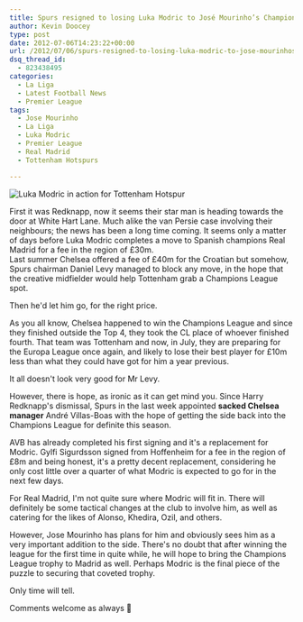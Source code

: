 ```yaml
---
title: Spurs resigned to losing Luka Modric to José Mourinho’s Champions League hopes
author: Kevin Doocey
type: post
date: 2012-07-06T14:23:22+00:00
url: /2012/07/06/spurs-resigned-to-losing-luka-modric-to-jose-mourinhos-champions-league-hopes/
dsq_thread_id:
  - 823438495
categories:
  - La Liga
  - Latest Football News
  - Premier League
tags:
  - Jose Mourinho
  - La Liga
  - Luka Modric
  - Premier League
  - Real Madrid
  - Tottenham Hotspurs

---
```

![Luka Modric in action for Tottenham Hotspur](/uploads/2012/07/Luka-Modric-Tottenham.jpg)

First it was Redknapp, now it seems their star man is heading towards the door at White Hart Lane. Much alike the van Persie case involving their neighbours; the news has been a long time coming. It seems only a matter of days before Luka Modric completes a move to Spanish champions Real Madrid for a fee in the region of £30m.  
Last summer Chelsea offered a fee of £40m for the Croatian but somehow, Spurs chairman Daniel Levy managed to block any move, in the hope that the creative midfielder would help Tottenham grab a Champions League spot.

Then he'd let him go, for the right price. 

As you all know, Chelsea happened to win the Champions League and since they finished outside the Top 4, they took the CL place of whoever finished fourth. That team was Tottenham and now, in July, they are preparing for the Europa League once again, and likely to lose their best player for £10m less than what they could have got for him a year previous. 

It all doesn't look very good for Mr Levy.

However, there is hope, as ironic as it can get mind you. Since Harry Redknapp's dismissal, Spurs in the last week appointed **sacked Chelsea manager** André Villas-Boas with the hope of getting the side back into the Champions League for definite this season.

AVB has already completed his first signing and it's a replacement for Modric. Gylfi Sigurdsson signed from Hoffenheim for a fee in the region of £8m and being honest, it's a pretty decent replacement, considering he only cost little over a quarter of what Modric is expected to go for in the next few days.

For Real Madrid, I'm not quite sure where Modric will fit in. There will definitely be some tactical changes at the club to involve him, as well as catering for the likes of Alonso, Khedira, Ozil, and others.

However, Jose Mourinho has plans for him and obviously sees him as a very important addition to the side. There's no doubt that after winning the league for the first time in quite while, he will hope to bring the Champions League trophy to Madrid as well. Perhaps Modric is the final piece of the puzzle to securing that coveted trophy.

Only time will tell.

Comments welcome as always 🙂
